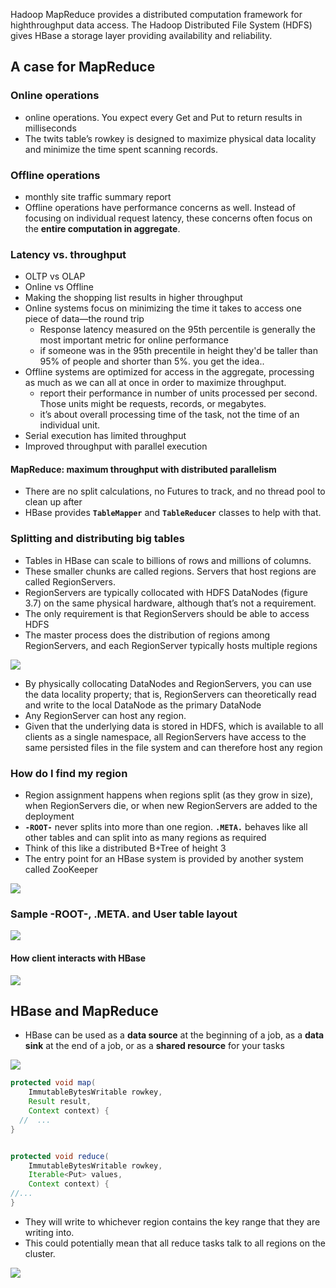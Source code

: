 
Hadoop MapReduce provides a distributed computation framework for highthroughput data access. The Hadoop Distributed File System (HDFS) gives HBase a storage layer providing availability and reliability.

## A case for MapReduce

### Online operations 

* online operations. You expect every Get and Put to return results in milliseconds 
* The twits table’s rowkey is designed to maximize physical data locality and minimize the time spent scanning records.

### Offline operations

* monthly site traffic summary report
* Offline operations have performance concerns as well. Instead of focusing on individual request latency, these concerns often focus on the **entire computation in aggregate**.

### Latency vs. throughput

* OLTP vs OLAP
* Online vs Offline
* Making the shopping list results in higher throughput
* Online systems focus on minimizing the time it takes to access one piece of data—the round trip
    * Response latency measured on the 95th percentile is generally the most important metric for online performance
    * if someone was in the 95th precentile in height they'd be taller than 95% of people and shorter than 5%. you get the idea..
* Offline systems are optimized for access in the aggregate, processing as much as we can all at once in order to maximize throughput.
    * report their performance in number of units processed per second. Those units might be requests, records, or megabytes. 
    * it’s about overall processing time of the task, not the time of an
      individual unit. 
* Serial execution has limited throughput
* Improved throughput with parallel execution


#### MapReduce: maximum throughput with distributed parallelism

* There are no split calculations, no Futures to track, and no thread pool to clean up after
* HBase provides **`TableMapper`** and **`TableReducer`** classes to help with that.



### Splitting and distributing big tables

* Tables in HBase can scale to billions of rows and millions of columns.
* These smaller chunks are called regions. Servers that host regions are called RegionServers.
* RegionServers are typically collocated with HDFS DataNodes (figure 3.7) on the same physical hardware, although that’s not a requirement. 
* The only requirement is that RegionServers should be able to access HDFS
* The master process does the distribution of regions among RegionServers, and each RegionServer typically hosts multiple regions

![](.05_hbase_distributed_images/regionserver_datanode_collocate.png)

* By physically collocating DataNodes and RegionServers, you can use the data locality property; that is, RegionServers can theoretically read and write to the local DataNode as the primary DataNode
* Any RegionServer can host any region.
* Given that the underlying data is stored in HDFS, which is available to all clients as a single namespace, all RegionServers have access to the same persisted files in the file system and can therefore host any region


### How do I find my region

* Region assignment happens when regions split (as they grow in size), when RegionServers die, or when new RegionServers are added to the deployment
* **`-ROOT-`** never splits into more than one region. **`.META.`** behaves like all other tables and can split into as many regions as required
* Think of this like a distributed B+Tree of height 3
* The entry point for an HBase system is provided by another system called ZooKeeper

![](.05_hbase_distributed_images/root_meta_usertable.png)


### Sample -ROOT-, .META. and User table layout

![](.05_hbase_distributed_images/sample_root_meta_usert.png)


#### How client interacts with HBase

![](.05_hbase_distributed_images/client_interacts.png)


## HBase and MapReduce

* HBase can be used as a **data source** at the beginning of a job, as a **data sink** at the end of a job, or as a **shared resource** for your tasks

![](.05_hbase_distributed_images/hbase_mr.png)

```java
protected void map(
    ImmutableBytesWritable rowkey,
    Result result,
    Context context) {
  //  ...
}


protected void reduce(
    ImmutableBytesWritable rowkey,
    Iterable<Put> values,
    Context context) {
//...
}
```

* They will write to whichever region contains the key range that they are writing into. 
* This could potentially mean that all reduce tasks talk to all regions on the cluster.

![](.05_hbase_distributed_images/hbase_mr_reduce.png)